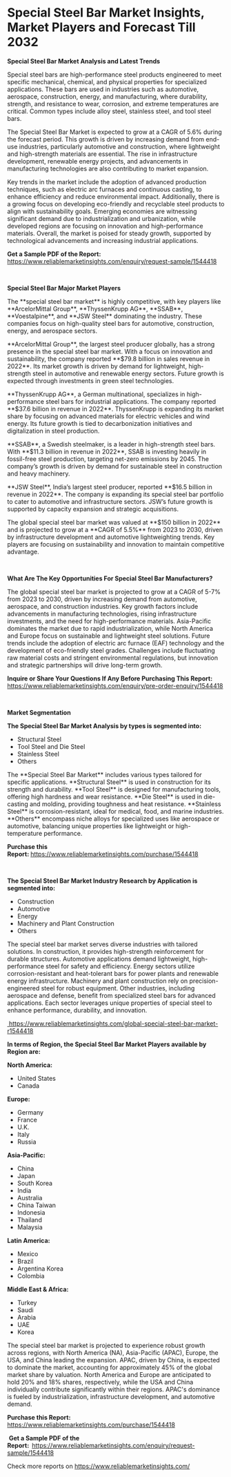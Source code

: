 <p><h1>Special Steel Bar Market Insights, Market Players and Forecast Till 2032</h1></p><p><strong>Special Steel Bar Market Analysis and Latest Trends</strong></p>
<p><p>Special steel bars are high-performance steel products engineered to meet specific mechanical, chemical, and physical properties for specialized applications. These bars are used in industries such as automotive, aerospace, construction, energy, and manufacturing, where durability, strength, and resistance to wear, corrosion, and extreme temperatures are critical. Common types include alloy steel, stainless steel, and tool steel bars.</p><p>The Special Steel Bar Market is expected to grow at a CAGR of 5.6% during the forecast period. This growth is driven by increasing demand from end-use industries, particularly automotive and construction, where lightweight and high-strength materials are essential. The rise in infrastructure development, renewable energy projects, and advancements in manufacturing technologies are also contributing to market expansion.</p><p>Key trends in the market include the adoption of advanced production techniques, such as electric arc furnaces and continuous casting, to enhance efficiency and reduce environmental impact. Additionally, there is a growing focus on developing eco-friendly and recyclable steel products to align with sustainability goals. Emerging economies are witnessing significant demand due to industrialization and urbanization, while developed regions are focusing on innovation and high-performance materials. Overall, the market is poised for steady growth, supported by technological advancements and increasing industrial applications.</p></p>
<p><strong>Get a Sample PDF of the Report:&nbsp;</strong> <a href="https://www.reliablemarketinsights.com/enquiry/request-sample/1544418?utm_campaign=2231&utm_medium=2&utm_source=Github&utm_content=ia&utm_term=26012025&utm_id=special-steel-bar">https://www.reliablemarketinsights.com/enquiry/request-sample/1544418</a></p>
<p>&nbsp;</p>
<p><strong>Special Steel Bar Major Market Players</strong></p>
<p><p>The **special steel bar market** is highly competitive, with key players like **ArcelorMittal Group**, **ThyssenKrupp AG**, **SSAB**, **Voestalpine**, and **JSW Steel** dominating the industry. These companies focus on high-quality steel bars for automotive, construction, energy, and aerospace sectors.</p><p>**ArcelorMittal Group**, the largest steel producer globally, has a strong presence in the special steel bar market. With a focus on innovation and sustainability, the company reported **$79.8 billion in sales revenue in 2022**. Its market growth is driven by demand for lightweight, high-strength steel in automotive and renewable energy sectors. Future growth is expected through investments in green steel technologies.</p><p>**ThyssenKrupp AG**, a German multinational, specializes in high-performance steel bars for industrial applications. The company reported **$37.6 billion in revenue in 2022**. ThyssenKrupp is expanding its market share by focusing on advanced materials for electric vehicles and wind energy. Its future growth is tied to decarbonization initiatives and digitalization in steel production.</p><p>**SSAB**, a Swedish steelmaker, is a leader in high-strength steel bars. With **$11.3 billion in revenue in 2022**, SSAB is investing heavily in fossil-free steel production, targeting net-zero emissions by 2045. The company’s growth is driven by demand for sustainable steel in construction and heavy machinery.</p><p>**JSW Steel**, India’s largest steel producer, reported **$16.5 billion in revenue in 2022**. The company is expanding its special steel bar portfolio to cater to automotive and infrastructure sectors. JSW’s future growth is supported by capacity expansion and strategic acquisitions.</p><p>The global special steel bar market was valued at **$150 billion in 2022** and is projected to grow at a **CAGR of 5.5%** from 2023 to 2030, driven by infrastructure development and automotive lightweighting trends. Key players are focusing on sustainability and innovation to maintain competitive advantage.</p></p>
<p>&nbsp;</p>
<p><strong>What Are The Key Opportunities For Special Steel Bar Manufacturers?</strong></p>
<p><p>The global special steel bar market is projected to grow at a CAGR of 5-7% from 2023 to 2030, driven by increasing demand from automotive, aerospace, and construction industries. Key growth factors include advancements in manufacturing technologies, rising infrastructure investments, and the need for high-performance materials. Asia-Pacific dominates the market due to rapid industrialization, while North America and Europe focus on sustainable and lightweight steel solutions. Future trends include the adoption of electric arc furnace (EAF) technology and the development of eco-friendly steel grades. Challenges include fluctuating raw material costs and stringent environmental regulations, but innovation and strategic partnerships will drive long-term growth.</p></p>
<p><strong>Inquire or Share Your Questions If Any Before Purchasing This Report:</strong> <a href="https://www.reliablemarketinsights.com/enquiry/pre-order-enquiry/1544418?utm_campaign=2231&utm_medium=2&utm_source=Github&utm_content=ia&utm_term=26012025&utm_id=special-steel-bar">https://www.reliablemarketinsights.com/enquiry/pre-order-enquiry/1544418</a></p>
<p>&nbsp;</p>
<p><strong>Market Segmentation</strong></p>
<p><strong>The Special Steel Bar Market Analysis by types is segmented into:</strong></p>
<p><ul><li>Structural Steel</li><li>Tool Steel and Die Steel</li><li>Stainless Steel</li><li>Others</li></ul></p>
<p><p>The **Special Steel Bar Market** includes various types tailored for specific applications. **Structural Steel** is used in construction for its strength and durability. **Tool Steel** is designed for manufacturing tools, offering high hardness and wear resistance. **Die Steel** is used in die-casting and molding, providing toughness and heat resistance. **Stainless Steel** is corrosion-resistant, ideal for medical, food, and marine industries. **Others** encompass niche alloys for specialized uses like aerospace or automotive, balancing unique properties like lightweight or high-temperature performance.</p></p>
<p><strong>Purchase this Report:&nbsp;</strong><a href="https://www.reliablemarketinsights.com/purchase/1544418?utm_campaign=2231&utm_medium=2&utm_source=Github&utm_content=ia&utm_term=26012025&utm_id=special-steel-bar">https://www.reliablemarketinsights.com/purchase/1544418</a></p>
<p>&nbsp;</p>
<p><strong>The Special Steel Bar Market Industry Research by Application is segmented into:</strong></p>
<p><ul><li>Construction</li><li>Automotive</li><li>Energy</li><li>Machinery and Plant Construction</li><li>Others</li></ul></p>
<p><p>The special steel bar market serves diverse industries with tailored solutions. In construction, it provides high-strength reinforcement for durable structures. Automotive applications demand lightweight, high-performance steel for safety and efficiency. Energy sectors utilize corrosion-resistant and heat-tolerant bars for power plants and renewable energy infrastructure. Machinery and plant construction rely on precision-engineered steel for robust equipment. Other industries, including aerospace and defense, benefit from specialized steel bars for advanced applications. Each sector leverages unique properties of special steel to enhance performance, durability, and innovation.</p></p>
<p><a href="https://www.reliablemarketinsights.com/global-special-steel-bar-market-r1544418?utm_campaign=2231&utm_medium=2&utm_source=Github&utm_content=ia&utm_term=26012025&utm_id=special-steel-bar">&nbsp;https://www.reliablemarketinsights.com/global-special-steel-bar-market-r1544418</a></p>
<p><strong>In terms of Region, the Special Steel Bar Market Players available by Region are:</strong></p>
<p>
    <p> <strong> North America: </strong>
        <ul>
            <li>United States</li>
            <li>Canada</li>
        </ul>
        </p> 
    <p> <strong> Europe: </strong>
        <ul>
            <li>Germany</li>
            <li>France</li>
            <li>U.K.</li>
            <li>Italy</li>
            <li>Russia</li>
        </ul>
        </p> 
    <p> <strong> Asia-Pacific: </strong>
        <ul>
            <li>China</li>
            <li>Japan</li>
            <li>South Korea</li>
            <li>India</li>
            <li>Australia</li>
            <li>China Taiwan</li>
            <li>Indonesia</li>
            <li>Thailand</li>
            <li>Malaysia</li>
        </ul>
        </p> 
    <p> <strong> Latin America: </strong>
        <ul>
            <li>Mexico</li>
            <li>Brazil</li>
            <li>Argentina Korea</li>
            <li>Colombia</li>
        </ul>
        </p> 
    <p> <strong> Middle East & Africa: </strong>
        <ul>
            <li>Turkey</li>
            <li>Saudi</li>
            <li>Arabia</li>
            <li>UAE</li>
            <li>Korea</li>
        </ul>
    </p>
    </p>
<p><p>The special steel bar market is projected to experience robust growth across regions, with North America (NA), Asia-Pacific (APAC), Europe, the USA, and China leading the expansion. APAC, driven by China, is expected to dominate the market, accounting for approximately 45% of the global market share by valuation. North America and Europe are anticipated to hold 20% and 18% shares, respectively, while the USA and China individually contribute significantly within their regions. APAC's dominance is fueled by industrialization, infrastructure development, and automotive demand.</p></p>
<p><strong>Purchase this Report: </strong><a href="https://www.reliablemarketinsights.com/purchase/1544418?utm_campaign=2231&utm_medium=2&utm_source=Github&utm_content=ia&utm_term=26012025&utm_id=special-steel-bar">https://www.reliablemarketinsights.com/purchase/1544418</a></p>
<p>&nbsp;<strong>Get a Sample PDF of the Report:&nbsp;&nbsp;</strong><a href="https://www.reliablemarketinsights.com/enquiry/request-sample/1544418?utm_campaign=2231&utm_medium=2&utm_source=Github&utm_content=ia&utm_term=26012025&utm_id=special-steel-bar">https://www.reliablemarketinsights.com/enquiry/request-sample/1544418</a></p>
<p><strong></strong></p>
<p>Check more reports on <a href="https://www.reliablemarketinsights.com/?utm_campaign=2231&utm_medium=2&utm_source=Github&utm_content=ia&utm_term=26012025&utm_id=special-steel-bar">https://www.reliablemarketinsights.com/</a></p>